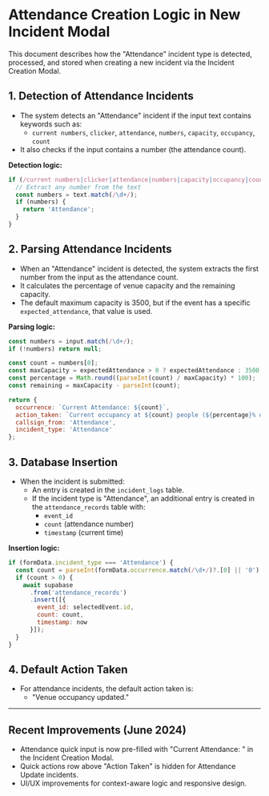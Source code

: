 # Attendance Creation Logic in New Incident Modal

This document describes how the "Attendance" incident type is detected, processed, and stored when creating a new incident via the Incident Creation Modal.

## 1. Detection of Attendance Incidents

- The system detects an "Attendance" incident if the input text contains keywords such as:
  - `current numbers`, `clicker`, `attendance`, `numbers`, `capacity`, `occupancy`, `count`
- It also checks if the input contains a number (the attendance count).

**Detection logic:**
```js
if (/current numbers|clicker|attendance|numbers|capacity|occupancy|count/i.test(text)) {
  // Extract any number from the text
  const numbers = text.match(/\d+/);
  if (numbers) {
    return 'Attendance';
  }
}
```

## 2. Parsing Attendance Incidents

- When an "Attendance" incident is detected, the system extracts the first number from the input as the attendance count.
- It calculates the percentage of venue capacity and the remaining capacity.
- The default maximum capacity is 3500, but if the event has a specific `expected_attendance`, that value is used.

**Parsing logic:**
```js
const numbers = input.match(/\d+/);
if (!numbers) return null;

const count = numbers[0];
const maxCapacity = expectedAttendance > 0 ? expectedAttendance : 3500;
const percentage = Math.round((parseInt(count) / maxCapacity) * 100);
const remaining = maxCapacity - parseInt(count);

return {
  occurrence: `Current Attendance: ${count}`,
  action_taken: `Current occupancy at ${count} people (${percentage}% of capacity). ${remaining} people remaining to reach capacity.`,
  callsign_from: 'Attendance',
  incident_type: 'Attendance'
};
```

## 3. Database Insertion

- When the incident is submitted:
  - An entry is created in the `incident_logs` table.
  - If the incident type is "Attendance", an additional entry is created in the `attendance_records` table with:
    - `event_id`
    - `count` (attendance number)
    - `timestamp` (current time)

**Insertion logic:**
```js
if (formData.incident_type === 'Attendance') {
  const count = parseInt(formData.occurrence.match(/\d+/)?.[0] || '0');
  if (count > 0) {
    await supabase
      .from('attendance_records')
      .insert([{
        event_id: selectedEvent.id,
        count: count,
        timestamp: now
      }]);
  }
}
```

## 4. Default Action Taken

- For attendance incidents, the default action taken is:
  - "Venue occupancy updated."

---

## Recent Improvements (June 2024)
- Attendance quick input is now pre-filled with "Current Attendance: " in the Incident Creation Modal.
- Quick actions row above "Action Taken" is hidden for Attendance Update incidents.
- UI/UX improvements for context-aware logic and responsive design. 